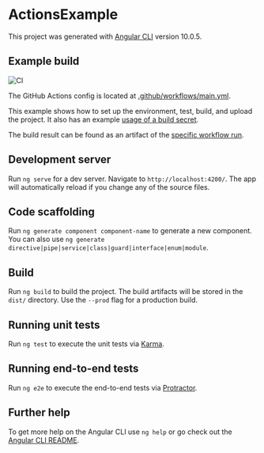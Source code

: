 # ActionsExample

This project was generated with [Angular CLI](https://github.com/angular/angular-cli) version 10.0.5.

## Example build

![CI](https://github.com/lefthandeddev/actions-example/workflows/CI/badge.svg)

The GitHub Actions config is located at [.github/workflows/main.yml](https://github.com/lefthandeddev/actions-example/blob/master/.github/workflows/main.yml).

This example shows how to set up the environment, test, build, and upload the project. It also has an example [usage of a build secret](https://docs.github.com/en/actions/configuring-and-managing-workflows/creating-and-storing-encrypted-secrets).

The build result can be found as an artifact of the [specific workflow run](https://github.com/lefthandeddev/actions-example/actions?query=workflow%3ACI).

## Development server

Run `ng serve` for a dev server. Navigate to `http://localhost:4200/`. The app will automatically reload if you change any of the source files.

## Code scaffolding

Run `ng generate component component-name` to generate a new component. You can also use `ng generate directive|pipe|service|class|guard|interface|enum|module`.

## Build

Run `ng build` to build the project. The build artifacts will be stored in the `dist/` directory. Use the `--prod` flag for a production build.

## Running unit tests

Run `ng test` to execute the unit tests via [Karma](https://karma-runner.github.io).

## Running end-to-end tests

Run `ng e2e` to execute the end-to-end tests via [Protractor](http://www.protractortest.org/).

## Further help

To get more help on the Angular CLI use `ng help` or go check out the [Angular CLI README](https://github.com/angular/angular-cli/blob/master/README.md).
